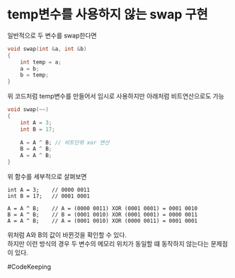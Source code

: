 # temp변수를 사용하지 않는 swap 구현

일반적으로 두 변수를 swap한다면 
```C++
void swap(int &a, int &b)
{
	int temp = a;
	a = b;
	b = temp;
}
```
위 코드처럼 temp변수를 만들어서 임시로 사용하지만 아래처럼 비트연산으로도 가능

```C++
void swap(~~)
{
	int A = 3;
	int B = 17;
	
	A = A ^ B; // 비트단위 xor 연산
	B = A ^ B;
	A = A ^ B;
}
```

위 함수를 세부적으로 살펴보면  
```
int A = 3;    // 0000 0011
int B = 17;   // 0001 0001

A = A ^ B;    // A = (0000 0011) XOR (0001 0001) = 0001 0010
B = A ^ B;    // B = (0001 0010) XOR (0001 0001) = 0000 0011
A = A ^ B;    // A = (0001 0010) XOR (0000 0011) = 0001 0001
```
위처럼 A와 B의 값이 바뀐것을 확인할 수 있다.  
하지만 이런 방식의 경우 두 변수의 메모리 위치가 동일할 떄 동작하지 않는다는 문제점이 있다.  

#CodeKeeping